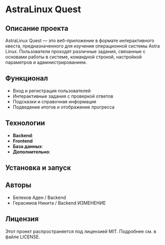 # AstraLinux Quest

## Описание проекта

AstraLinux Quest — это веб-приложение в формате интерактивного квеста, предназначенного для изучения операционной
системы Astra Linux. Пользователи проходят различные задания, связанные с основами работы в системе, командной строкой,
настройкой параметров и администрированием.

## Функционал

- Вход и регистрация пользователей
- Интерактивные задания с проверкой ответов
- Подсказки и справочная информация
- Подведение итогов и отображение прогресса

## Технологии

- **Backend**:
- **Frontend**
- **База данных**:
- **Дополнительно**: 

## Установка и запуск


## Авторы

- Белеков Аден / Backend 
- Герасимов Никита / Backend ИЗМЕНЕНИЕ

## Лицензия

Этот проект распространяется под лицензией MIT. Подробнее см. в файле LICENSE.

